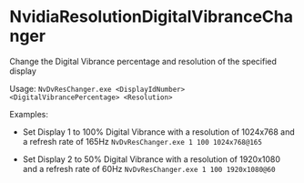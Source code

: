 # NvidiaResolutionDigitalVibranceChanger

Change the Digital Vibrance percentage and resolution of the specified display

Usage:
```NvDvResChanger.exe <DisplayIdNumber> <DigitalVibrancePercentage> <Resolution>```

Examples:
- Set Display 1 to 100% Digital Vibrance with a resolution of 1024x768 and a refresh rate of 165Hz
```NvDvResChanger.exe 1 100 1024x768@165```

- Set Display 2 to 50% Digital Vibrance with a resolution of 1920x1080 and a refresh rate of 60Hz
```NvDvResChanger.exe 1 100 1920x1080@60```
